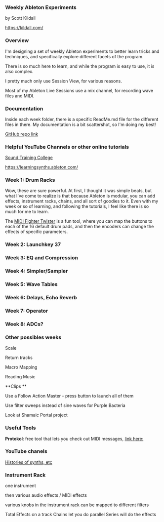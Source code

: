 ### Weekly Ableton Experiments

by Scott Kildall

[https://kildall.com/
](https://kildall.com/)


### Overview

I'm designing a set of weekly Ableton experiments to better learn tricks and techniques, and specifically explore different facets of the program.

There is so much here to learn, and while the program is easy to use, it is also complex.

I pretty much only use Session View, for various reasons.

Most of my Ableton Live Sessions use a mix channel, for recording wave files and MIDI.

### Documentation

Inside each week folder, there is a specific ReadMe.md file for the different files in there. My documentation is a bit scattershot, so I'm doing my best! 

[GitHub repo link](https://github.com/scottkildall/WeeklyAbeltonExperiments)


### Helpful YouTube Channels or other online tutorials

[Sound Training College](https://www.youtube.com/@soundtrainingcollege)


https://learningsynths.ableton.com/



### Week 1: Drum Racks

Wow, these are sure powerful. At first, I thought it was simple beats, but what I've come to realize is that because Ableton is modular, you can add effects, instrument racks, chains, and all sort of goodies to it. Even with my week or so of learning, and following the tutorials, I feel like there is so much for me to learn.

The [MIDI Fighter Twister](https://store.djtechtools.com/products/midi-fighter-twister) is a fun tool, where you can map the buttons to each of the 16 default drum pads, and then the encoders can change the effects of specific parameters.


### Week 2: Launchkey 37

### Week 3: EQ and Compression


### Week 4: Simpler/Sampler

### Week 5: Wave Tables

### Week 6: Delays, Echo Reverb

### Week 7: Operator

### Week 8: ADCs?


### Other possibles weeks

Scale

Return tracks

Macro Mapping


Reading Music

**Clips **

Use a Follow Action
Master - press button to launch all of them


Use filter sweeps instead of sine waves for Purple Bacteria

Look at Shamaic Portal project


### Useful Tools

**Protokol**: free tool that lets you check out MIDI messages, [link here:](https://hexler.net/protokol) 

### YouTube chanels

[Histories of synths, etc
](https://www.youtube.com/@soundfly)


### Instrument Rack

one instrument

then various audio effects / MIDI effects

various knobs in the instrument rack can be mapped to different filters

Total Effects on a track
Chains let you do parallel
Series will do the effects

